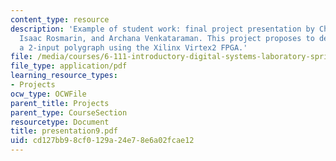 ```yaml
---
content_type: resource
description: 'Example of student work: final project presentation by Chris Buenrostro,
  Isaac Rosmarin, and Archana Venkataraman. This project proposes to design and implement
  a 2-input polygraph using the Xilinx Virtex2 FPGA.'
file: /media/courses/6-111-introductory-digital-systems-laboratory-spring-2006/cd127bb98cf0129a24e78e6a02fcae12_presentation9.pdf
file_type: application/pdf
learning_resource_types:
- Projects
ocw_type: OCWFile
parent_title: Projects
parent_type: CourseSection
resourcetype: Document
title: presentation9.pdf
uid: cd127bb9-8cf0-129a-24e7-8e6a02fcae12
---
```

